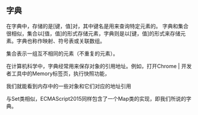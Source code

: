 ## 字典
在字典中，存储的是[键，值]对，其中键名是用来查询特定元素的。
字典和集合很相似，集合以[值，值]的形式存储元素，字典则是以[键，值]的形式来存储元素。字典也称作映射、符号表或关联数组。

集合表示一组互不相同的元素（不重复的元素）。

在计算机科学中，字典经常用来保存对象的引用地址。例如，打开Chrome | 开发者工具中的Memory标签页，执行快照功能，

我们就能看到内存中的一些对象和它们对应的地址引用

与Set类相似，ECMAScript2015同样包含了一个Map类的实现，即我们所说的字典。